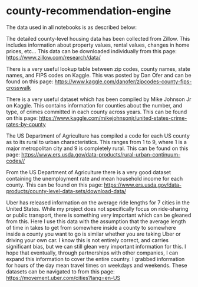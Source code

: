 # county-recommendation-engine

The data used in all notebooks is as described below:

The detailed county-level housing data has been collected from Zillow. This includes information about property values, rental values, changes in home prices, etc...
This data can be downloaded individually from this page:
https://www.zillow.com/research/data/

There is a very useful lookup table between zip codes, county names, state names, and FIPS codes on Kaggle. This was posted by Dan Ofer and can be found on this page:
https://www.kaggle.com/danofer/zipcodes-county-fips-crosswalk

There is a very useful dataset which has been compiled by Mike Johnson Jr on Kaggle. This contains information for counties about the number, and type, of crimes committed in each county across years. This can be found on this page:
https://www.kaggle.com/mikejohnsonjr/united-states-crime-rates-by-county

The US Department of Agriculture has compiled a code for each US county as to its rural to urban characteristics. This ranges from 1 to 9, where 1 is a major metropolitan city and 9 is completely rural. This can be found on this page:
https://www.ers.usda.gov/data-products/rural-urban-continuum-codes//

From the US Department of Agriculture there is a very good dataset containing the unemployment rate and mean household income for each county. This can be found on this page:
https://www.ers.usda.gov/data-products/county-level-data-sets/download-data/

Uber has released information on the average ride lengths for 7 cities in the United States. While my project does not specifically focus on ride-sharing or public transport, there is something very important which can be gleaned from this. Here I use this data with the assumption that the average length of time in takes to get from somewhere inside a county to somewhere inside a county you want to go is similar whether you are taking Uber or driving your own car. I know this is not entirely correct, and carries significant bias, but we can still glean very important information for this. I hope that eventually, through partnerships with other companies, I can expand this information to cover the entire country. I grabbed information for hours of the day mean travel times on weekdays and weekends. These datasets can be navigated to from this page:
https://movement.uber.com/cities?lang=en-US
